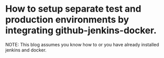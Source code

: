 # How to setup separate test and production environments by integrating github-jenkins-docker.

NOTE: This blog assumes you know how to or you have already installed jenkins and docker.

